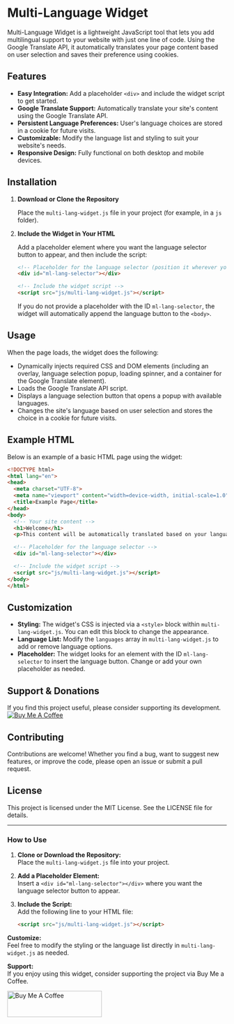 # Multi-Language Widget

Multi-Language Widget is a lightweight JavaScript tool that lets you add multilingual support to your website with just one line of code. Using the Google Translate API, it automatically translates your page content based on user selection and saves their preference using cookies.

## Features

- **Easy Integration:** Add a placeholder `<div>` and include the widget script to get started.
- **Google Translate Support:** Automatically translate your site's content using the Google Translate API.
- **Persistent Language Preferences:** User's language choices are stored in a cookie for future visits.
- **Customizable:** Modify the language list and styling to suit your website's needs.
- **Responsive Design:** Fully functional on both desktop and mobile devices.

## Installation

1. **Download or Clone the Repository**

   Place the `multi-lang-widget.js` file in your project (for example, in a `js` folder).

2. **Include the Widget in Your HTML**

   Add a placeholder element where you want the language selector button to appear, and then include the script:

   ```html
   <!-- Placeholder for the language selector (position it wherever you like) -->
   <div id="ml-lang-selector"></div>

   <!-- Include the widget script -->
   <script src="js/multi-lang-widget.js"></script>
   ```

   If you do not provide a placeholder with the ID `ml-lang-selector`, the widget will automatically append the language button to the `<body>`.

## Usage

When the page loads, the widget does the following:

- Dynamically injects required CSS and DOM elements (including an overlay, language selection popup, loading spinner, and a container for the Google Translate element).
- Loads the Google Translate API script.
- Displays a language selection button that opens a popup with available languages.
- Changes the site's language based on user selection and stores the choice in a cookie for future visits.

## Example HTML

Below is an example of a basic HTML page using the widget:

```html
<!DOCTYPE html>
<html lang="en">
<head>
  <meta charset="UTF-8">
  <meta name="viewport" content="width=device-width, initial-scale=1.0">
  <title>Example Page</title>
</head>
<body>
  <!-- Your site content -->
  <h1>Welcome</h1>
  <p>This content will be automatically translated based on your language selection.</p>

  <!-- Placeholder for the language selector -->
  <div id="ml-lang-selector"></div>

  <!-- Include the widget script -->
  <script src="js/multi-lang-widget.js"></script>
</body>
</html>
```

## Customization

- **Styling:** The widget's CSS is injected via a `<style>` block within `multi-lang-widget.js`. You can edit this block to change the appearance.
- **Language List:** Modify the `languages` array in `multi-lang-widget.js` to add or remove language options.
- **Placeholder:** The widget looks for an element with the ID `ml-lang-selector` to insert the language button. Change or add your own placeholder as needed.

## Support & Donations

If you find this project useful, please consider supporting its development.  
[![Buy Me A Coffee](https://img.buymeacoffee.com/button-api/?text=Buy%20me%20a%20coffee&emoji=&slug=1979&button_colour=FFDD00&font_colour=000000&font_family=Cookie)](https://www.buymeacoffee.com/1979)

## Contributing

Contributions are welcome! Whether you find a bug, want to suggest new features, or improve the code, please open an issue or submit a pull request.

## License

This project is licensed under the MIT License. See the LICENSE file for details.

---

### How to Use

1. **Clone or Download the Repository:**  
   Place the `multi-lang-widget.js` file into your project.

2. **Add a Placeholder Element:**  
   Insert a `<div id="ml-lang-selector"></div>` where you want the language selector button to appear.

3. **Include the Script:**  
   Add the following line to your HTML file:
   ```html
   <script src="js/multi-lang-widget.js"></script>
   ```

**Customize:**  
Feel free to modify the styling or the language list directly in `multi-lang-widget.js` as needed.

**Support:**  
If you enjoy using this widget, consider supporting the project via Buy Me a Coffee.

<a href="https://www.buymeacoffee.com/1979" target="_blank"><img src="https://cdn.buymeacoffee.com/buttons/v2/default-yellow.png" alt="Buy Me A Coffee" style="height: 60px !important;width: 217px !important;" ></a>